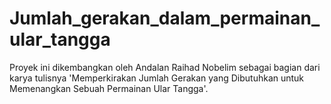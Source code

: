 # Jumlah_gerakan_dalam_permainan_ular_tangga
Proyek ini dikembangkan oleh Andalan Raihad Nobelim sebagai bagian dari karya tulisnya 'Memperkirakan Jumlah Gerakan yang Dibutuhkan untuk Memenangkan Sebuah Permainan Ular Tangga'.

